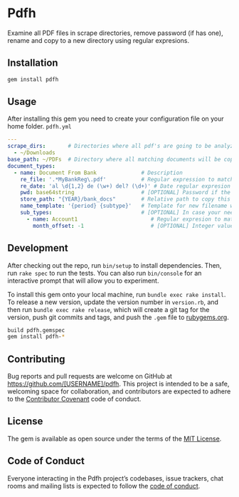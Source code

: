 # Pdfh

Examine all PDF files in scrape directories, remove password (if has one), rename and copy to a new directory using regular expresions.

## Installation

```bash
gem install pdfh
```

## Usage

After installing this gem you need to create your configuration file on your home folder.
`pdfh.yml`
```yaml
---
scrape_dirs:       # Directories where all pdf's are going to be analyzed
  - ~/Downloads
base_path: ~/PDFs  # Directory where all matching documents will be copied
document_types:
  - name: Document From Bank              # Description
    re_file: '.*MyBankReg\.pdf'           # Regular expression to match its filename
    re_date: 'al \d{1,2} de (\w+) del? (\d+)' # Date regular expresion
    pwd: base64string                     # [OPTIONAL] Password if the document is protected
    store_path: "{YEAR}/bank_docs"        # Relative path to copy this document
    name_template: '{period} {subtype}'   # Template for new filename when copied
    sub_types:                            # [OPTIONAL] In case your need an extra category 
      - name: Account1                       # Regular expresion to match this subtype
        month_offset: -1                     # [OPTIONAL] Integer value to adjust month
```

## Development

After checking out the repo, run `bin/setup` to install dependencies. Then, run `rake spec` to run the tests. You can also run `bin/console` for an interactive prompt that will allow you to experiment.

To install this gem onto your local machine, run `bundle exec rake install`. To release a new version, update the version number in `version.rb`, and then run `bundle exec rake release`, which will create a git tag for the version, push git commits and tags, and push the `.gem` file to [rubygems.org](https://rubygems.org).

```bash
build pdfh.gemspec
gem install pdfh-*
```

## Contributing

Bug reports and pull requests are welcome on GitHub at https://github.com/[USERNAME]/pdfh. This project is intended to be a safe, welcoming space for collaboration, and contributors are expected to adhere to the [Contributor Covenant](http://contributor-covenant.org) code of conduct.

## License

The gem is available as open source under the terms of the [MIT License](https://opensource.org/licenses/MIT).

## Code of Conduct

Everyone interacting in the Pdfh project’s codebases, issue trackers, chat rooms and mailing lists is expected to follow the [code of conduct](https://github.com/[USERNAME]/pdfh/blob/master/CODE_OF_CONDUCT.md).
